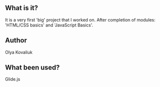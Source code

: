 ## What is it?

It is a very first 'big' project that I worked on. After completion of modules:
'HTML/CSS basics' and 'JavaScript Basics'.

## Author

Olya Kovaliuk

## What been used?

Glide.js
